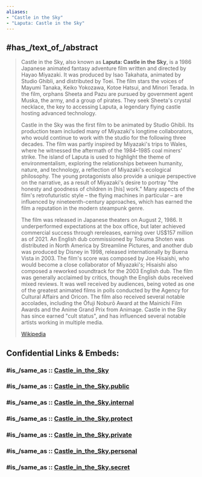 ```yaml
---
aliases:
- "Castle in the Sky"
- "Laputa: Castle in the Sky"
---
```


## #has_/text_of_/abstract 

> Castle in the Sky, also known as **Laputa: Castle in the Sky**, is a 1986 Japanese animated fantasy adventure film written and directed by Hayao Miyazaki. It was produced by Isao Takahata, animated by Studio Ghibli, and distributed by Toei. The film stars the voices of Mayumi Tanaka, Keiko Yokozawa, Kotoe Hatsui, and Minori Terada. In the film, orphans Sheeta and Pazu are pursued by government agent Muska, the army, and a group of pirates. They seek Sheeta's crystal necklace, the key to accessing Laputa, a legendary flying castle hosting advanced technology.
>
> Castle in the Sky was the first film to be animated by Studio Ghibli. Its production team included many of Miyazaki's longtime collaborators, who would continue to work with the studio for the following three decades. The film was partly inspired by Miyazaki's trips to Wales, where he witnessed the aftermath of the 1984–1985 coal miners' strike. The island of Laputa is used to highlight the theme of environmentalism, exploring the relationships between humanity, nature, and technology, a reflection of Miyazaki's ecological philosophy. The young protagonists also provide a unique perspective on the narrative, as a result of Miyazaki's desire to portray "the honesty and goodness of children in [his] work." Many aspects of the film's retrofuturistic style – the flying machines in particular – are influenced by nineteenth-century approaches, which has earned the film a reputation in the modern steampunk genre.
>
> The film was released in Japanese theaters on August 2, 1986. It underperformed expectations at the box office, but later achieved commercial success through rereleases, earning over US$157 million as of 2021. An English dub commissioned by Tokuma Shoten was distributed in North America by Streamline Pictures, and another dub was produced by Disney in 1998, released internationally by Buena Vista in 2003. The film's score was composed by Joe Hisaishi, who would become a close collaborator of Miyazaki's; Hisaishi also composed a reworked soundtrack for the 2003 English dub. The film was generally acclaimed by critics, though the English dubs received mixed reviews. It was well received by audiences, being voted as one of the greatest animated films in polls conducted by the Agency for Cultural Affairs and Oricon. The film also received several notable accolades, including the Ōfuji Noburō Award at the Mainichi Film Awards and the Anime Grand Prix from Animage. Castle in the Sky has since earned "cult status", and has influenced several notable artists working in multiple media.
>
> [Wikipedia](https://en.wikipedia.org/wiki/Castle%20in%20the%20Sky) 


## Confidential Links & Embeds: 

### #is_/same_as :: [Castle_in_the_Sky](/_Standards/Society/Communication/Media/Movie/Movie-Genre/Steampunk/Castle_in_the_Sky.md) 

### #is_/same_as :: [Castle_in_the_Sky.public](/_public/Society/Communication/Media/Movie/Movie-Genre/Steampunk/Castle_in_the_Sky.public.md) 

### #is_/same_as :: [Castle_in_the_Sky.internal](/_internal/Society/Communication/Media/Movie/Movie-Genre/Steampunk/Castle_in_the_Sky.internal.md) 

### #is_/same_as :: [Castle_in_the_Sky.protect](/_protect/Society/Communication/Media/Movie/Movie-Genre/Steampunk/Castle_in_the_Sky.protect.md) 

### #is_/same_as :: [Castle_in_the_Sky.private](/_private/Society/Communication/Media/Movie/Movie-Genre/Steampunk/Castle_in_the_Sky.private.md) 

### #is_/same_as :: [Castle_in_the_Sky.personal](/_personal/Society/Communication/Media/Movie/Movie-Genre/Steampunk/Castle_in_the_Sky.personal.md) 

### #is_/same_as :: [Castle_in_the_Sky.secret](/_secret/Society/Communication/Media/Movie/Movie-Genre/Steampunk/Castle_in_the_Sky.secret.md)

